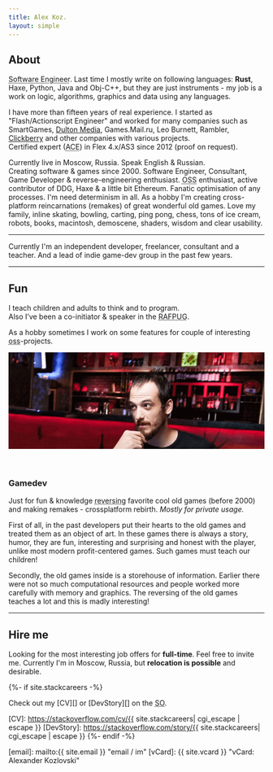 ```yaml
---
title: Alex Koz.
layout: simple
---
```



## About

<abbr title="Snr. Software Engineer as I hope">Software Engineer</abbr>. Last time I mostly write on following languages: __Rust__, Haxe, Python, Java and Obj-C++, but they are just instruments - my job is a work on logic, algorithms, graphics and data using any languages.

I have more than fifteen years of real experience. I started as "Flash/Actionscript Engineer" and worked for many companies such as SmartGames, [Dulton Media][], Games.Mail.ru, Leo Burnett, Rambler, [Clickberry][] and other companies with various projects.
<br/>
Certified expert (<abbr title="Adobe Certified Expert">ACE</abbr>) in Flex 4.x/AS3 since 2012 (proof on request).


Currently live in Moscow, Russia. Speak English & Russian. <br/>
Creating software & games since 2000. Software Engineer, Consultant, Game Developer & reverse-engineering enthusiast. <abbr title="Open Source Software">OSS</abbr> enthusiast, active contributor of DDG, Haxe & a little bit Ethereum. Fanatic optimisation of any processes. I'm need determinism in all. As a hobby I'm creating cross-platform reincarnations (remakes) of great wonderful old games. Love my family, inline skating, bowling, carting, ping pong, chess, tons of ice cream, robots, books, macintosh, demoscene, shaders, wisdom and clear usability.


- - -

Currently I'm an independent developer, freelancer, consultant and a teacher. And a lead of indie game-dev group in the past few years.


- - -

## Fun

I teach children and adults to think and to program. <br/>
Also I’ve been a co-initiator & speaker in the <abbr title="Russian Adobe Flash Platform User Group">RAFPUG</abbr>.

As a hobby sometimes I work on some features for couple of interesting <abbr title="Open Source Software">oss</abbr>-projects.

![photo](/assets/photo.png)

<br/>

### Gamedev

Just for fun & knowledge <abbr title="reverse engineering">reversing</abbr> favorite cool old games (before 2000) and making remakes - crossplatform rebirth. _Mostly for private usage._

First of all, in the past developers put their hearts to the old games and treated them as an object of art.
In these games there is always a story, humor, they are fun, interesting and surprising and honest with the player, unlike most modern profit-centered games. Such games must teach our children!

Secondly, the old games inside is a storehouse of information.
Earlier there were not so much computational resources and people worked more carefully with memory and graphics. The reversing of the old games teaches a lot and this is madly interesting!


- - -



## Hire me

Looking for the most interesting job offers for __full-time__. Feel free to invite me. Currently I'm in Moscow, Russia, but __relocation is possible__ and desirable.


{%- if site.stackcareers -%}
<br/>

Check out my [CV][] or [DevStory][] on the <abbr title="Stackoverflow">SO</abbr>.

[CV]: https://stackoverflow.com/cv/{{ site.stackcareers| cgi_escape | escape }}
[DevStory]: https://stackoverflow.com/story/{{ site.stackcareers| cgi_escape | escape }}
{%- endif -%}




[IDA]: https://www.hex-rays.com/products/ida/
[OllyDbg]: http://ollydbg.de

[Clickberry]: http://clickberry.tv
[Dulton Media]: http://dultonmedia.com


[email]: mailto:{{ site.email }} "email / im"
[vCard]: {{ site.vcard }} "vCard: Alexander Kozlovski"

[certificate]: /#assets/docs/ace/ACE.certificate.pdf "TODO:PDF"
[ACE]: /#assets/docs/ace/ACE.certificate.pdf "TODO:PDF"


[RAFPUG]: http://rafpug.groups.adobe.com/people/40292/profile

